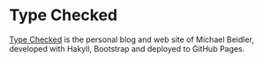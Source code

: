 Type Checked
===========

[Type Checked](http://www.typechecked.com) is the personal blog and web site of Michael Beidler, developed with Hakyll, Bootstrap and deployed to GitHub Pages.